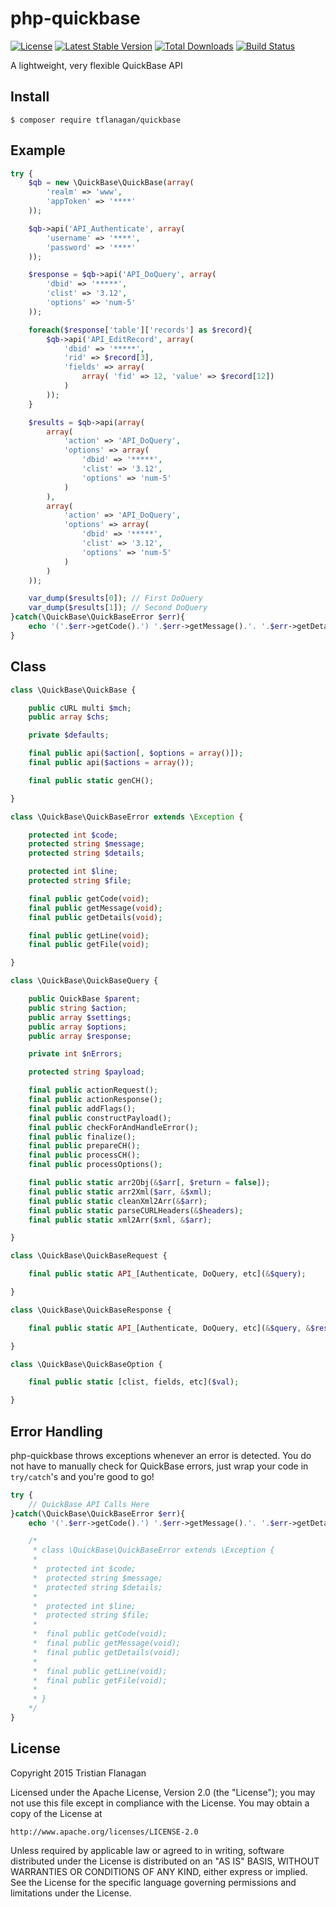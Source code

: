 php-quickbase
=============

[![License](https://poser.pugx.org/tflanagan/quickbase/license)](https://packagist.org/packages/tflanagan/quickbase) [![Latest Stable Version](https://poser.pugx.org/tflanagan/quickbase/version)](https://packagist.org/packages/tflanagan/quickbase) [![Total Downloads](https://poser.pugx.org/tflanagan/quickbase/downloads)](https://packagist.org/packages/tflanagan/quickbase) [![Build Status](https://travis-ci.org/tflanagan/php-quickbase.svg?branch=master)](https://travis-ci.org/tflanagan/php-quickbase)

A lightweight, very flexible QuickBase API

Install
-------
```
$ composer require tflanagan/quickbase
```

Example
-------
```php
try {
	$qb = new \QuickBase\QuickBase(array(
		'realm' => 'www',
		'appToken' => '****'
	));

	$qb->api('API_Authenticate', array(
		'username' => '****',
		'password' => '****'
	));

	$response = $qb->api('API_DoQuery', array(
		'dbid' => '*****',
		'clist' => '3.12',
		'options' => 'num-5'
	));

	foreach($response['table']['records'] as $record){
		$qb->api('API_EditRecord', array(
			'dbid' => '*****',
			'rid' => $record[3],
			'fields' => array(
				array( 'fid' => 12, 'value' => $record[12])
			)
		));
	}

	$results = $qb->api(array(
		array(
			'action' => 'API_DoQuery',
			'options' => array(
				'dbid' => '*****',
				'clist' => '3.12',
				'options' => 'num-5'
			)
		),
		array(
			'action' => 'API_DoQuery',
			'options' => array(
				'dbid' => '*****',
				'clist' => '3.12',
				'options' => 'num-5'
			)
		)
	));

	var_dump($results[0]); // First DoQuery
	var_dump($results[1]); // Second DoQuery
}catch(\QuickBase\QuickBaseError $err){
	echo '('.$err->getCode().') '.$err->getMessage().'. '.$err->getDetails();
}

```

Class
-----
```php
class \QuickBase\QuickBase {

	public cURL multi $mch;
	public array $chs;

	private $defaults;

	final public api($action[, $options = array()]);
	final public api($actions = array());

	final public static genCH();

}

class \QuickBase\QuickBaseError extends \Exception {

	protected int $code;
	protected string $message;
	protected string $details;

	protected int $line;
	protected string $file;

	final public getCode(void);
	final public getMessage(void);
	final public getDetails(void);

	final public getLine(void);
	final public getFile(void);

}

class \QuickBase\QuickBaseQuery {

	public QuickBase $parent;
	public string $action;
	public array $settings;
	public array $options;
	public array $response;

	private int $nErrors;

	protected string $payload;

	final public actionRequest();
	final public actionResponse();
	final public addFlags();
	final public constructPayload();
	final public checkForAndHandleError();
	final public finalize();
	final public prepareCH();
	final public processCH();
	final public processOptions();

	final public static arr2Obj(&$arr[, $return = false]);
	final public static arr2Xml($arr, &$xml);
	final public static cleanXml2Arr(&$arr);
	final public static parseCURLHeaders(&$headers);
	final public static xml2Arr($xml, &$arr);

}

class \QuickBase\QuickBaseRequest {

	final public static API_[Authenticate, DoQuery, etc](&$query);

}

class \QuickBase\QuickBaseResponse {

	final public static API_[Authenticate, DoQuery, etc](&$query, &$results);

}

class \QuickBase\QuickBaseOption {

	final public static [clist, fields, etc]($val);

}
```

Error Handling
--------------

php-quickbase throws exceptions whenever an error is detected. You do not have to manually check for QuickBase errors, just wrap your code in `try/catch`'s and you're good to go!

```php
try {
	// QuickBase API Calls Here
}catch(\QuickBase\QuickBaseError $err){
	echo '('.$err->getCode().') '.$err->getMessage().'. '.$err->getDetails();

	/*
	 * class \QuickBase\QuickBaseError extends \Exception {
	 *
	 * 	protected int $code;
	 * 	protected string $message;
	 * 	protected string $details;
	 *
	 * 	protected int $line;
	 * 	protected string $file;
	 *
	 * 	final public getCode(void);
	 * 	final public getMessage(void);
	 * 	final public getDetails(void);
	 *
	 * 	final public getLine(void);
	 * 	final public getFile(void);
	 *
	 * }
	*/
}
```

License
-------

Copyright 2015 Tristian Flanagan

Licensed under the Apache License, Version 2.0 (the "License");
you may not use this file except in compliance with the License.
You may obtain a copy of the License at

    http://www.apache.org/licenses/LICENSE-2.0

Unless required by applicable law or agreed to in writing, software
distributed under the License is distributed on an "AS IS" BASIS,
WITHOUT WARRANTIES OR CONDITIONS OF ANY KIND, either express or implied.
See the License for the specific language governing permissions and
limitations under the License.
